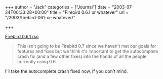 +++
author = "Jack"
categories = ["Journal"]
date = "2003-07-24T00:33:28+00:00"
title = "Firebird 0.6.1 or whatever"
url = "/2003/firebird-061-or-whatever/"

+++

[Firebird 0.6.1 rsn][1]



> This isn't going to be Firebird 0.7 since we haven't met our goals for features and fixes but we think it's important to get the autocomplete crash fix (and a few other fixes) into the hands of all the people currently using 0.6.

  
> 

I'll take the autocomplete crash fixed now, if you don't mind.

 [1]: http://weblogs.mozillazine.org/asa/archives/003740.html "adot's notblog*: firebird 0.6.1 rsn"